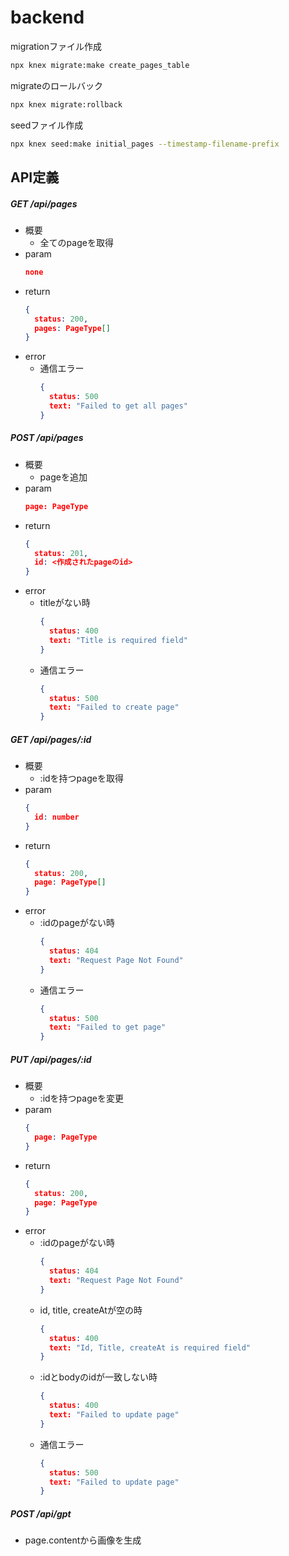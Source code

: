 # backend
migrationファイル作成
```bash
npx knex migrate:make create_pages_table
```

migrateのロールバック
```bash
npx knex migrate:rollback
```


seedファイル作成
```bash
npx knex seed:make initial_pages --timestamp-filename-prefix
```


## API定義
##### GET /api/pages
- 概要
  - 全てのpageを取得
- param
  ```json
  none
  ```
- return
  ```json
  {
    status: 200,
    pages: PageType[]
  }
  ```
- error
  - 通信エラー
    ```json
    {
      status: 500
      text: "Failed to get all pages"
    }
    ```


##### POST /api/pages
- 概要
  - pageを追加
- param
  ```json
  page: PageType
  ```
- return
  ```json
  {
    status: 201,
    id: <作成されたpageのid>
  }
  ```
- error
  - titleがない時
    ```json
    {
      status: 400
      text: "Title is required field"
    }
    ```
  - 通信エラー
    ```json
    {
      status: 500
      text: "Failed to create page"
    }
    ```

##### GET /api/pages/:id
- 概要
  - :idを持つpageを取得
- param
  ```json
  {
    id: number
  }
  ```
- return
  ```json
  {
    status: 200,
    page: PageType[]
  }
  ```
- error
  - :idのpageがない時
    ```json
    {
      status: 404
      text: "Request Page Not Found"
    }
    ```
  - 通信エラー
    ```json
    {
      status: 500
      text: "Failed to get page"
    }
    ```

##### PUT /api/pages/:id
- 概要
  - :idを持つpageを変更
- param
  ```json
  {
    page: PageType
  }
  ```
- return
  ```json
  {
    status: 200,
    page: PageType
  }
  ```
- error
  - :idのpageがない時
    ```json
    {
      status: 404
      text: "Request Page Not Found"
    }
    ```
  - id, title, createAtが空の時
    ```json
    {
      status: 400
      text: "Id, Title, createAt is required field"
    }
    ```
  - :idとbodyのidが一致しない時
    ```json
    {
      status: 400
      text: "Failed to update page"
    }
    ```
  - 通信エラー
    ```json
    {
      status: 500
      text: "Failed to update page"
    }
    ```

##### POST /api/gpt
- page.contentから画像を生成 
